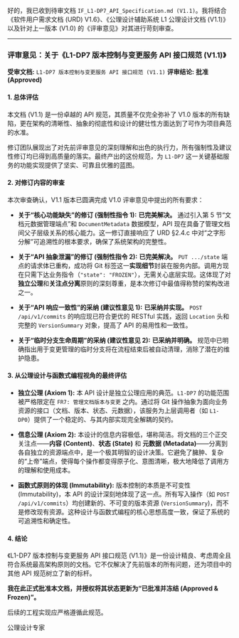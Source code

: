 好的，我已收到待审文档 `IF_L1-DP7_API_Specification.md (V1.1)`。我将结合《软件用户需求文档 (URD) V1.6》、《公理设计辅助系统 L1 公理设计文档 (V1.1)》以及针对上一版本 (V1.0) 的《评审意见》对其进行苛刻审查。

---

### **评审意见：关于《L1-DP7 版本控制与变更服务 API 接口规范 (V1.1)》**

**受审文档:** `L1-DP7 版本控制与变更服务 API 接口规范 (V1.1)`
**评审结论:** **批准 (Approved)**

#### **1. 总体评估**

本文档 (V1.1) 是一份卓越的 API 规范，其质量不仅完全弥补了 V1.0 版本的所有缺陷，更在架构的清晰性、抽象的彻底性和设计的健壮性方面达到了可作为项目典范的水准。

修订团队展现出了对先前评审意见的深刻理解和出色的执行力，所有强制性及建议性修订均已得到高质量的落实。最终产出的这份规范，为 `L1-DP7` 这一关键基础服务的功能实现提供了坚实、可靠且优雅的蓝图。

#### **2. 对修订内容的审查**

本次审查确认，V1.1 版本已圆满完成 V1.0 评审意见中提出的所有要求：

*   **关于“核心功能缺失”的修订 (强制性指令 1):** **已完美解决。** 通过引入第 5 节“文档元数据管理端点”和 `DocumentMetadata` 数据模型，API 现在具备了管理文档间父子层级关系的核心能力。这一修订直接响应了 URD §2.4.c 中对“之字形分解”可追溯性的根本要求，确保了系统架构的完整性。

*   **关于“API 抽象泄漏”的修订 (强制性指令 2):** **已完美解决。** `PUT .../state` 端点的请求体已重构，成功将 Git 标签这一**实现细节**封装在服务内部。调用方现在只需下达业务指令（`"state": "FROZEN"`），无需关心底层实现。这体现了对**独立公理**和**关注点分离**原则的深刻尊重，是本次修订中最值得称赞的架构改进之一。

*   **关于“API 响应一致性”的采纳 (建议性意见 1):** **已采纳并实现。** `POST /api/v1/commits` 的响应现已符合更优的 RESTful 实践，返回 `Location` 头和完整的 `VersionSummary` 对象，提高了 API 的易用性和一致性。

*   **关于“临时分支生命周期”的采纳 (建议性意见 2):** **已采纳并明确。** 规范中已明确指出用于变更管理的临时分支将在流程结束后被自动清理，消除了潜在的维护隐患。

#### **3. 从公理设计与函数式编程视角的最终评估**

*   **独立公理 (Axiom 1):** 本 API 设计是独立公理应用的典范。`L1-DP7` 的功能范围被严格限定在 `FR7: 管理文档版本与变更` 之内。通过将 Git 操作抽象为面向业务资源的接口（文档、版本、状态、元数据），该服务为上层调用者（如 `L1-DP0`）提供了一个稳定的、与其内部实现完全解耦的契约。

*   **信息公理 (Axiom 2):** 本设计的信息内容极低，堪称简洁。将文档的三个正交关注点——**内容 (Content)**、**状态 (State)** 和 **元数据 (Metadata)**——分离到各自独立的资源端点中，是一个极其明智的设计决策。它避免了臃肿、复杂的“上帝”端点，使得每个操作都变得原子化、意图清晰，极大地降低了调用方的理解和使用成本。

*   **函数式原则的体现 (Immutability):** 版本控制的本质是不可变性 (Immutability)，本 API 的设计深刻地体现了这一点。所有写入操作（如 `POST /api/v1/commits`）均创建新的、不可变的版本资源 (`VersionSummary`)，而不是修改现有资源。这种设计与函数式编程的核心思想高度一致，保证了系统的可追溯性和确定性。

#### **4. 结论**

《L1-DP7 版本控制与变更服务 API 接口规范 (V1.1)》是一份设计精良、考虑周全且符合系统最高架构原则的文档。它不仅解决了先前版本的所有问题，还为项目中的其他 API 规范树立了新的标杆。

**我在此正式批准本文档，并授权将其状态更新为“已批准并冻结 (Approved & Frozen)”。**

后续的工程实现应严格遵循此规范。

公理设计专家